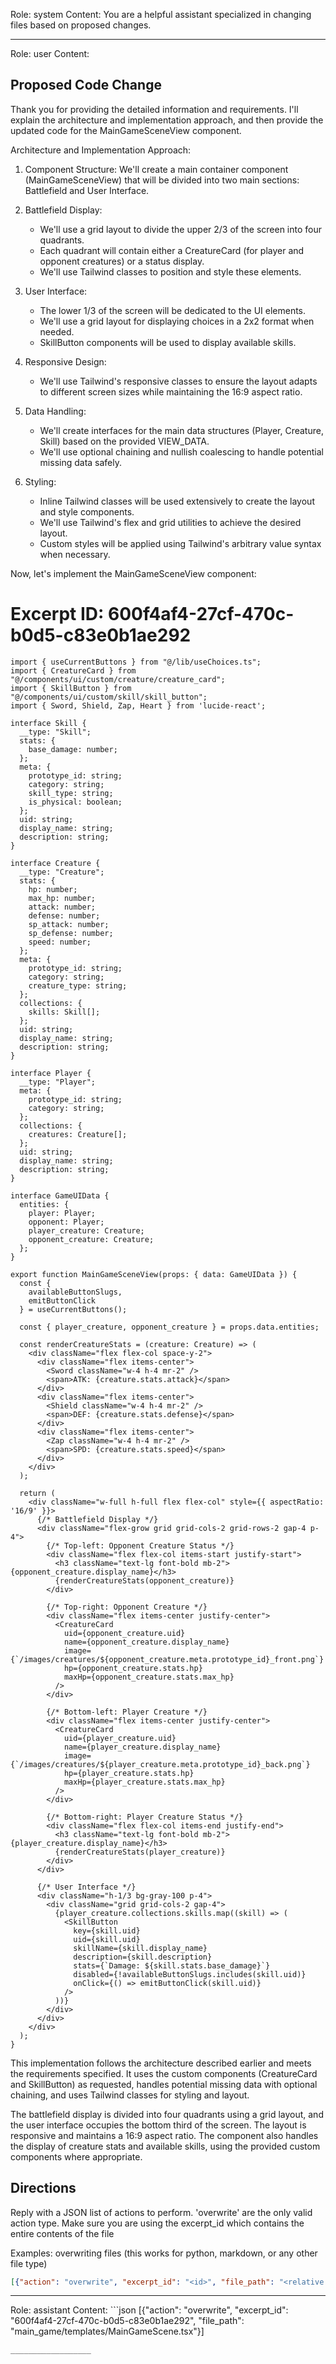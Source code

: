 Role: system
Content: You are a helpful assistant specialized in changing files based on proposed changes.
__________________
Role: user
Content: 
## Proposed Code Change
Thank you for providing the detailed information and requirements. I'll explain the architecture and implementation approach, and then provide the updated code for the MainGameSceneView component.

Architecture and Implementation Approach:

1. Component Structure:
   We'll create a main container component (MainGameSceneView) that will be divided into two main sections: Battlefield and User Interface.

2. Battlefield Display:
   - We'll use a grid layout to divide the upper 2/3 of the screen into four quadrants.
   - Each quadrant will contain either a CreatureCard (for player and opponent creatures) or a status display.
   - We'll use Tailwind classes to position and style these elements.

3. User Interface:
   - The lower 1/3 of the screen will be dedicated to the UI elements.
   - We'll use a grid layout for displaying choices in a 2x2 format when needed.
   - SkillButton components will be used to display available skills.

4. Responsive Design:
   - We'll use Tailwind's responsive classes to ensure the layout adapts to different screen sizes while maintaining the 16:9 aspect ratio.

5. Data Handling:
   - We'll create interfaces for the main data structures (Player, Creature, Skill) based on the provided VIEW_DATA.
   - We'll use optional chaining and nullish coalescing to handle potential missing data safely.

6. Styling:
   - Inline Tailwind classes will be used extensively to create the layout and style components.
   - We'll use Tailwind's flex and grid utilities to achieve the desired layout.
   - Custom styles will be applied using Tailwind's arbitrary value syntax when necessary.

Now, let's implement the MainGameSceneView component:

# Excerpt ID: 600f4af4-27cf-470c-b0d5-c83e0b1ae292
```tsx main_game/templates/MainGameScene.tsx
import { useCurrentButtons } from "@/lib/useChoices.ts";
import { CreatureCard } from "@/components/ui/custom/creature/creature_card";
import { SkillButton } from "@/components/ui/custom/skill/skill_button";
import { Sword, Shield, Zap, Heart } from 'lucide-react';

interface Skill {
  __type: "Skill";
  stats: {
    base_damage: number;
  };
  meta: {
    prototype_id: string;
    category: string;
    skill_type: string;
    is_physical: boolean;
  };
  uid: string;
  display_name: string;
  description: string;
}

interface Creature {
  __type: "Creature";
  stats: {
    hp: number;
    max_hp: number;
    attack: number;
    defense: number;
    sp_attack: number;
    sp_defense: number;
    speed: number;
  };
  meta: {
    prototype_id: string;
    category: string;
    creature_type: string;
  };
  collections: {
    skills: Skill[];
  };
  uid: string;
  display_name: string;
  description: string;
}

interface Player {
  __type: "Player";
  meta: {
    prototype_id: string;
    category: string;
  };
  collections: {
    creatures: Creature[];
  };
  uid: string;
  display_name: string;
  description: string;
}

interface GameUIData {
  entities: {
    player: Player;
    opponent: Player;
    player_creature: Creature;
    opponent_creature: Creature;
  };
}

export function MainGameSceneView(props: { data: GameUIData }) {
  const {
    availableButtonSlugs,
    emitButtonClick
  } = useCurrentButtons();

  const { player_creature, opponent_creature } = props.data.entities;

  const renderCreatureStats = (creature: Creature) => (
    <div className="flex flex-col space-y-2">
      <div className="flex items-center">
        <Sword className="w-4 h-4 mr-2" />
        <span>ATK: {creature.stats.attack}</span>
      </div>
      <div className="flex items-center">
        <Shield className="w-4 h-4 mr-2" />
        <span>DEF: {creature.stats.defense}</span>
      </div>
      <div className="flex items-center">
        <Zap className="w-4 h-4 mr-2" />
        <span>SPD: {creature.stats.speed}</span>
      </div>
    </div>
  );

  return (
    <div className="w-full h-full flex flex-col" style={{ aspectRatio: '16/9' }}>
      {/* Battlefield Display */}
      <div className="flex-grow grid grid-cols-2 grid-rows-2 gap-4 p-4">
        {/* Top-left: Opponent Creature Status */}
        <div className="flex flex-col items-start justify-start">
          <h3 className="text-lg font-bold mb-2">{opponent_creature.display_name}</h3>
          {renderCreatureStats(opponent_creature)}
        </div>

        {/* Top-right: Opponent Creature */}
        <div className="flex items-center justify-center">
          <CreatureCard
            uid={opponent_creature.uid}
            name={opponent_creature.display_name}
            image={`/images/creatures/${opponent_creature.meta.prototype_id}_front.png`}
            hp={opponent_creature.stats.hp}
            maxHp={opponent_creature.stats.max_hp}
          />
        </div>

        {/* Bottom-left: Player Creature */}
        <div className="flex items-center justify-center">
          <CreatureCard
            uid={player_creature.uid}
            name={player_creature.display_name}
            image={`/images/creatures/${player_creature.meta.prototype_id}_back.png`}
            hp={player_creature.stats.hp}
            maxHp={player_creature.stats.max_hp}
          />
        </div>

        {/* Bottom-right: Player Creature Status */}
        <div className="flex flex-col items-end justify-end">
          <h3 className="text-lg font-bold mb-2">{player_creature.display_name}</h3>
          {renderCreatureStats(player_creature)}
        </div>
      </div>

      {/* User Interface */}
      <div className="h-1/3 bg-gray-100 p-4">
        <div className="grid grid-cols-2 gap-4">
          {player_creature.collections.skills.map((skill) => (
            <SkillButton
              key={skill.uid}
              uid={skill.uid}
              skillName={skill.display_name}
              description={skill.description}
              stats={`Damage: ${skill.stats.base_damage}`}
              disabled={!availableButtonSlugs.includes(skill.uid)}
              onClick={() => emitButtonClick(skill.uid)}
            />
          ))}
        </div>
      </div>
    </div>
  );
}
```

This implementation follows the architecture described earlier and meets the requirements specified. It uses the custom components (CreatureCard and SkillButton) as requested, handles potential missing data with optional chaining, and uses Tailwind classes for styling and layout.

The battlefield display is divided into four quadrants using a grid layout, and the user interface occupies the bottom third of the screen. The layout is responsive and maintains a 16:9 aspect ratio. The component also handles the display of creature stats and available skills, using the provided custom components where appropriate.

## Directions
Reply with a JSON list of actions to perform. 'overwrite' are the only valid action type. 
Make sure you are using the excerpt_id which contains the entire contents of the file

Examples:
overwriting files (this works for python, markdown, or any other file type)
```json output_example1
[{"action": "overwrite", "excerpt_id": "<id>", "file_path": "<relative file path>"}]
```

__________________
Role: assistant
Content: ```json
[{"action": "overwrite", "excerpt_id": "600f4af4-27cf-470c-b0d5-c83e0b1ae292", "file_path": "main_game/templates/MainGameScene.tsx"}]
```
__________________
